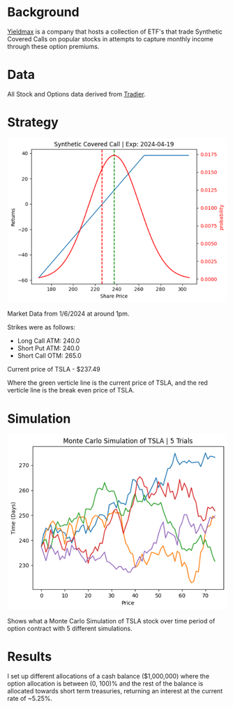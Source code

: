 # Background

[Yieldmax](https://www.yieldmaxetfs.com/our-etfs/) is a company that hosts a collection of ETF's that trade Synthetic Covered Calls on popular stocks in attempts to capture monthly income through these option premiums.

# Data

All Stock and Options data derived from [Tradier](https://www.tradier.com).

# Strategy

![image info](./output.png)

Market Data from 1/6/2024 at around 1pm.

Strikes were as follows:
- Long Call ATM:  240.0
- Short Put ATM:  240.0
- Short Call OTM:  265.0

Current price of TSLA - $237.49

Where the green verticle line is the current price of TSLA, and the red verticle line is the break even price of TSLA.

# Simulation

![image info](./simulation.png)

Shows what a Monte Carlo Simulation of TSLA stock over time period of option contract with 5 different simulations.

# Results

I set up different allocations of a cash balance ($1,000,000) where the option allocation is between (0, 100)% and the rest of the balance is allocated towards short term treasuries, returning an interest at the current rate of ~5.25%.

